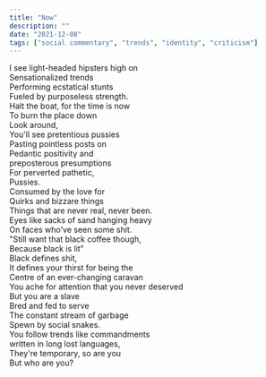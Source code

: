 ```yaml
---
title: "Now"
description: ""
date: "2021-12-08"
tags: ["social commentary", "trends", "identity", "criticism"]
---     
```

I see light-headed hipsters high on      
Sensationalized trends      
Performing ecstatical stunts      
Fueled by purposeless strength.      
Halt the boat, for the time is now      
To burn the place down      
Look around,      
You'll see pretentious pussies      
Pasting pointless posts on      
Pedantic positivity and      
preposterous presumptions      
For perverted pathetic,      
Pussies.      
Consumed by the love for      
Quirks and bizzare things      
Things that are never real, never been.      
Eyes like sacks of sand hanging heavy      
On faces who've seen some shit.      
"Still want that black coffee though,      
Because black is lit"      
Black defines shit,      
It defines your thirst for being the      
Centre of an ever-changing caravan      
You ache for attention that you never deserved      
But you are a slave      
Bred and fed to serve      
The constant stream of garbage      
Spewn by social snakes.      
You follow trends like commandments      
written in long lost languages,      
They're temporary, so are you      
But who are you?      
